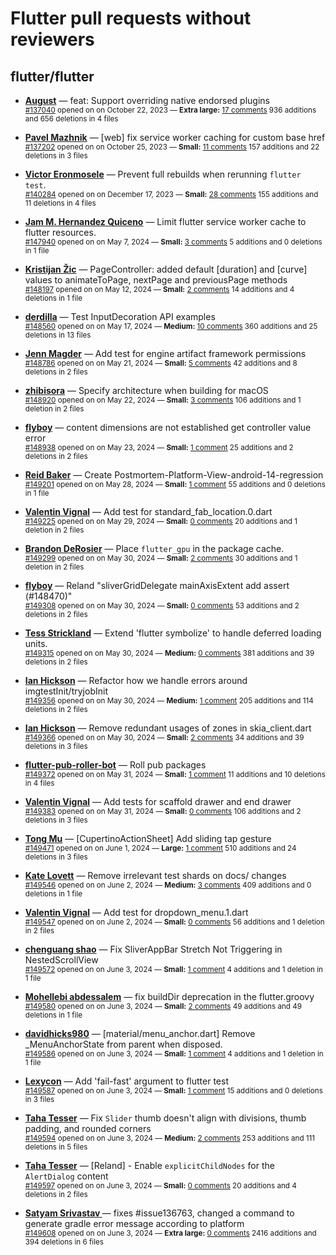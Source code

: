 # Flutter pull requests without reviewers

## flutter/flutter

* **[August](https://github.com/Gustl22)** &mdash; feat: Support overriding native endorsed plugins<br />
    <sub>[#137040](https://github.com/flutter/flutter/pull/137040) opened on on October 22, 2023 &mdash; **Extra large:** [17 comments](https://github.com/flutter/flutter/pull/137040) 936 additions and 656 deletions in 4 files</sub><br />

* **[Pavel Mazhnik](https://github.com/p-mazhnik)** &mdash; [web] fix service worker caching for custom base href<br />
    <sub>[#137202](https://github.com/flutter/flutter/pull/137202) opened on on October 25, 2023 &mdash; **Small:** [11 comments](https://github.com/flutter/flutter/pull/137202) 157 additions and 22 deletions in 3 files</sub><br />

* **[Victor Eronmosele](https://github.com/victoreronmosele)** &mdash; Prevent full rebuilds when rerunning `flutter test`.<br />
    <sub>[#140284](https://github.com/flutter/flutter/pull/140284) opened on on December 17, 2023 &mdash; **Small:** [28 comments](https://github.com/flutter/flutter/pull/140284) 155 additions and 11 deletions in 4 files</sub><br />

* **[Jam M. Hernandez Quiceno](https://github.com/JamMarHer)** &mdash; Limit flutter service worker cache to flutter resources.<br />
    <sub>[#147940](https://github.com/flutter/flutter/pull/147940) opened on on May 7, 2024 &mdash; **Small:** [3 comments](https://github.com/flutter/flutter/pull/147940) 5 additions and 0 deletions in 1 file</sub><br />

* **[Kristijan Žic](https://github.com/KristijanZic)** &mdash; PageController: added default [duration] and [curve] values to animateToPage, nextPage and previousPage methods<br />
    <sub>[#148197](https://github.com/flutter/flutter/pull/148197) opened on on May 12, 2024 &mdash; **Small:** [2 comments](https://github.com/flutter/flutter/pull/148197) 14 additions and 4 deletions in 1 file</sub><br />

* **[derdilla](https://github.com/NobodyForNothing)** &mdash; Test InputDecoration API examples<br />
    <sub>[#148560](https://github.com/flutter/flutter/pull/148560) opened on on May 17, 2024 &mdash; **Medium:** [10 comments](https://github.com/flutter/flutter/pull/148560) 360 additions and 25 deletions in 13 files</sub><br />

* **[Jenn Magder](https://github.com/jmagman)** &mdash; Add test for engine artifact framework permissions<br />
    <sub>[#148786](https://github.com/flutter/flutter/pull/148786) opened on on May 21, 2024 &mdash; **Small:** [5 comments](https://github.com/flutter/flutter/pull/148786) 42 additions and 8 deletions in 2 files</sub><br />

* **[zhibisora](https://github.com/zhibisora)** &mdash; Specify architecture when building for macOS<br />
    <sub>[#148920](https://github.com/flutter/flutter/pull/148920) opened on on May 22, 2024 &mdash; **Small:** [3 comments](https://github.com/flutter/flutter/pull/148920) 106 additions and 1 deletion in 2 files</sub><br />

* **[flyboy](https://github.com/hello-coder-xu)** &mdash; content dimensions are not established get controller value error<br />
    <sub>[#148938](https://github.com/flutter/flutter/pull/148938) opened on on May 23, 2024 &mdash; **Small:** [1 comment](https://github.com/flutter/flutter/pull/148938) 25 additions and 2 deletions in 2 files</sub><br />

* **[Reid Baker](https://github.com/reidbaker)** &mdash; Create Postmortem-Platform-View-android-14-regression<br />
    <sub>[#149201](https://github.com/flutter/flutter/pull/149201) opened on on May 28, 2024 &mdash; **Small:** [1 comment](https://github.com/flutter/flutter/pull/149201) 55 additions and 0 deletions in 1 file</sub><br />

* **[Valentin Vignal](https://github.com/ValentinVignal)** &mdash; Add test for standard_fab_location.0.dart<br />
    <sub>[#149225](https://github.com/flutter/flutter/pull/149225) opened on on May 29, 2024 &mdash; **Small:** [0 comments](https://github.com/flutter/flutter/pull/149225) 20 additions and 1 deletion in 2 files</sub><br />

* **[Brandon DeRosier](https://github.com/bdero)** &mdash; Place `flutter_gpu` in the package cache.<br />
    <sub>[#149299](https://github.com/flutter/flutter/pull/149299) opened on on May 30, 2024 &mdash; **Small:** [2 comments](https://github.com/flutter/flutter/pull/149299) 30 additions and 1 deletion in 2 files</sub><br />

* **[flyboy](https://github.com/hello-coder-xu)** &mdash; Reland "sliverGridDelegate mainAxisExtent add assert (#148470)" <br />
    <sub>[#149308](https://github.com/flutter/flutter/pull/149308) opened on on May 30, 2024 &mdash; **Small:** [0 comments](https://github.com/flutter/flutter/pull/149308) 53 additions and 2 deletions in 2 files</sub><br />

* **[Tess Strickland](https://github.com/sstrickl)** &mdash; Extend 'flutter symbolize' to handle deferred loading units.<br />
    <sub>[#149315](https://github.com/flutter/flutter/pull/149315) opened on on May 30, 2024 &mdash; **Medium:** [0 comments](https://github.com/flutter/flutter/pull/149315) 381 additions and 39 deletions in 2 files</sub><br />

* **[Ian Hickson](https://github.com/Hixie)** &mdash; Refactor how we handle errors around imgtestInit/tryjobInit<br />
    <sub>[#149356](https://github.com/flutter/flutter/pull/149356) opened on on May 30, 2024 &mdash; **Medium:** [1 comment](https://github.com/flutter/flutter/pull/149356) 205 additions and 114 deletions in 2 files</sub><br />

* **[Ian Hickson](https://github.com/Hixie)** &mdash; Remove redundant usages of zones in skia_client.dart<br />
    <sub>[#149366](https://github.com/flutter/flutter/pull/149366) opened on on May 30, 2024 &mdash; **Small:** [2 comments](https://github.com/flutter/flutter/pull/149366) 34 additions and 39 deletions in 3 files</sub><br />

* **[flutter-pub-roller-bot](https://github.com/flutter-pub-roller-bot)** &mdash; Roll pub packages<br />
    <sub>[#149372](https://github.com/flutter/flutter/pull/149372) opened on on May 31, 2024 &mdash; **Small:** [1 comment](https://github.com/flutter/flutter/pull/149372) 11 additions and 10 deletions in 4 files</sub><br />

* **[Valentin Vignal](https://github.com/ValentinVignal)** &mdash; Add tests for scaffold drawer and end drawer<br />
    <sub>[#149383](https://github.com/flutter/flutter/pull/149383) opened on on May 31, 2024 &mdash; **Small:** [0 comments](https://github.com/flutter/flutter/pull/149383) 106 additions and 2 deletions in 3 files</sub><br />

* **[Tong Mu](https://github.com/dkwingsmt)** &mdash; [CupertinoActionSheet] Add sliding tap gesture<br />
    <sub>[#149471](https://github.com/flutter/flutter/pull/149471) opened on on June 1, 2024 &mdash; **Large:** [1 comment](https://github.com/flutter/flutter/pull/149471) 510 additions and 24 deletions in 3 files</sub><br />

* **[Kate Lovett](https://github.com/Piinks)** &mdash; Remove irrelevant test shards on docs/ changes<br />
    <sub>[#149546](https://github.com/flutter/flutter/pull/149546) opened on on June 2, 2024 &mdash; **Medium:** [3 comments](https://github.com/flutter/flutter/pull/149546) 409 additions and 0 deletions in 1 file</sub><br />

* **[Valentin Vignal](https://github.com/ValentinVignal)** &mdash; Add test for dropdown_menu.1.dart<br />
    <sub>[#149547](https://github.com/flutter/flutter/pull/149547) opened on on June 2, 2024 &mdash; **Small:** [0 comments](https://github.com/flutter/flutter/pull/149547) 56 additions and 1 deletion in 2 files</sub><br />

* **[chenguang shao](https://github.com/shaochenguang)** &mdash; Fix SliverAppBar Stretch Not Triggering in NestedScrollView<br />
    <sub>[#149572](https://github.com/flutter/flutter/pull/149572) opened on on June 3, 2024 &mdash; **Small:** [1 comment](https://github.com/flutter/flutter/pull/149572) 4 additions and 1 deletion in 1 file</sub><br />

* **[Mohellebi abdessalem](https://github.com/AbdeMohlbi)** &mdash; fix buildDir deprecation in the flutter.groovy <br />
    <sub>[#149580](https://github.com/flutter/flutter/pull/149580) opened on on June 3, 2024 &mdash; **Small:** [2 comments](https://github.com/flutter/flutter/pull/149580) 49 additions and 49 deletions in 1 file</sub><br />

* **[davidhicks980](https://github.com/davidhicks980)** &mdash; [material/menu_anchor.dart] Remove _MenuAnchorState from parent when disposed.<br />
    <sub>[#149586](https://github.com/flutter/flutter/pull/149586) opened on on June 3, 2024 &mdash; **Small:** [1 comment](https://github.com/flutter/flutter/pull/149586) 4 additions and 1 deletion in 1 file</sub><br />

* **[Lexycon](https://github.com/Lexycon)** &mdash; Add 'fail-fast' argument to flutter test<br />
    <sub>[#149587](https://github.com/flutter/flutter/pull/149587) opened on on June 3, 2024 &mdash; **Small:** [1 comment](https://github.com/flutter/flutter/pull/149587) 15 additions and 0 deletions in 3 files</sub><br />

* **[Taha Tesser](https://github.com/TahaTesser)** &mdash; Fix `Slider` thumb doesn't align with divisions, thumb padding, and rounded corners<br />
    <sub>[#149594](https://github.com/flutter/flutter/pull/149594) opened on on June 3, 2024 &mdash; **Medium:** [2 comments](https://github.com/flutter/flutter/pull/149594) 253 additions and 111 deletions in 5 files</sub><br />

* **[Taha Tesser](https://github.com/TahaTesser)** &mdash; [Reland] - Enable `explicitChildNodes` for the `AlertDialog` content<br />
    <sub>[#149597](https://github.com/flutter/flutter/pull/149597) opened on on June 3, 2024 &mdash; **Small:** [0 comments](https://github.com/flutter/flutter/pull/149597) 20 additions and 4 deletions in 2 files</sub><br />

* **[Satyam Srivastav ](https://github.com/D-extremity)** &mdash; fixes #issue136763, changed a command to generate gradle error message according to platform<br />
    <sub>[#149608](https://github.com/flutter/flutter/pull/149608) opened on on June 3, 2024 &mdash; **Extra large:** [0 comments](https://github.com/flutter/flutter/pull/149608) 2416 additions and 394 deletions in 6 files</sub><br />

